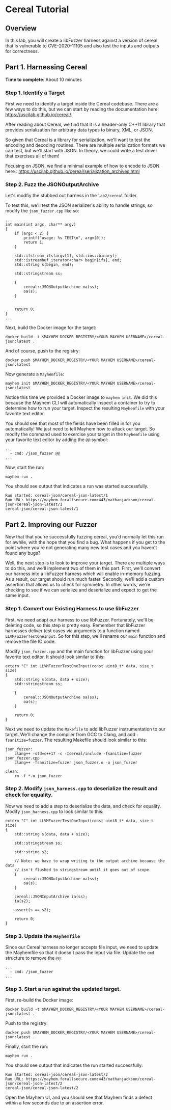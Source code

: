 # Cereal Tutorial

## Overview

In this lab, you will create a libFuzzer harness against a version of cereal that is vulnerable to CVE-2020-11105 and also test the inputs and outputs for correctness.

## Part 1. Harnessing Cereal

**Time to complete**: About 10 minutes

### Step 1. Identify a Target

First we need to identify a target inside the Cereal codebase. There are a few ways to do this, but we can start by reading the documentation here: https://uscilab.github.io/cereal/.

After reading about Cereal, we find that it is a header-only C++11 library that provides serialization for arbitrary data types to binary, XML, or JSON.

So given that Cereal is a library for serialization, we'll want to test the encoding and decoding routines. There are multiple serialization formats we can test, but we'll start with JSON. In theory, we could write a test driver that exercises all of them!

Focusing on JSON, we find a minimal example of how to encode to JSON here : https://uscilab.github.io/cereal/serialization_archives.html

### Step 2. Fuzz the JSONOutputArchive

Let's modfiy the stubbed out harness in the `lab2/cereal` folder.

To test this, we'll test the JSON serializer's ability to handle strings, so modify the `json_fuzzer.cpp` like so:

```
...
int main(int argc, char** argv)
{
    if (argc < 2) {
        printf("usage: %s TEST\n", argv[0]);
        return 1;
    }

    std::ifstream ifs(argv[1], std::ios::binary);
    std::istreambuf_iterator<char> begin{ifs}, end;
    std::string s(begin, end);

    std::stringstream ss;

    {
        cereal::JSONOutputArchive oa(ss);
        oa(s);
    }


    return 0;
}
...
```

Next, build the Docker image for the target:

```
docker build -t $MAYHEM_DOCKER_REGISTRY/<YOUR MAYHEM USERNAME>/cereal-json:latest .
```

And of course, push to the registry:

```
docker push $MAYHEM_DOCKER_REGISTRY/<YOUR MAYHEM USERNAME>/cereal-json:latest
```

Now generate a `Mayhemfile`:

```
mayhem init $MAYHEM_DOCKER_REGISTRY/<YOUR MAYHEM USERNAME>/cereal-json:latest
```

Notice this time we provided a Docker image to `mayhem init`. We did this because the Mayhem CLI will automatically inspect a container to try to determine how to run your target. Inspect the resulting `Mayhemfile` with your favorite text editor.

You should see that most of the fields have been filled in for you automatically! We just need to tell Mayhem how to attack our target. So modify the command used to exercise your target in the `Mayhemfile` using your favorite text editor by adding the `@@` symbol:

```
...
  - cmd: /json_fuzzer @@
...
```

Now, start the run:

```
mayhem run .
```

You should see output that indicates a run was started successfully.

```
Run started: cereal-json/cereal-json-latest/1
Run URL: https://mayhem.forallsecure.com:443/nathanjackson/cereal-json/cereal-json-latest/1
cereal-json/cereal-json-latest/1
```

## Part 2. Improving our Fuzzer

Now that that you're successfully fuzzing cereal, you'd normally let this run for awhile, with the hope that you find a bug. What happens if you get to the point where you're not generating many new test cases and you haven't found any bugs?

Well, the next step is to look to improve your target. There are multiple ways to do this, and we'll implement two of them in this part. First, we'll convert our harness into a libFuzzer harness which will enable in-memory fuzzing. As a result, our target should run much faster. Secondly, we'll add a custom assertion that allows us to check for symmetry. In other words, we're checking to see if we can serialize and deserialize and expect to get the same input.

### Step 1. Convert our Existing Harness to use libFuzzer

First, we need adapt our harness to use libFuzzer. Fortunately, we'll be deleting code, so this step is pretty easy. Remember that libFuzzer harnesses deliver test cases via arguments to a function named `LLVMFuzzerTestOneInput`. So for this step, we'll rename our `main` function and remove the file IO code.

Modify `json_fuzzer.cpp` and the main function for libFuzzer using your favorite text editor. It should look similar to this:

```
extern "C" int LLVMFuzzerTestOneInput(const uint8_t* data, size_t size)
{
    std::string s(data, data + size);
    std::stringstream ss;

    {
        cereal::JSONOutputArchive oa(ss);
        oa(s);
    }

    return 0;
}
```

Next we need to update the `Makefile` to add libFuzzer instrumentation to our target. We'll change the compiler from GCC to Clang, and add `-fsanitize=fuzzer`. The resulting Makefile should look similar to this:

```
json_fuzzer:
    clang++ -std=c++17 -c -Icereal/include -fsanitize=fuzzer json_fuzzer.cpp
    clang++ -fsanitize=fuzzer json_fuzzer.o -o json_fuzzer

clean:
    rm -f *.o json_fuzzer
```

### Step 2. Modify `json_harness.cpp` to deserialize the result and check for equality.

Now we need to add a step to deserialize the data, and check for equality. Modify `json_harness.cpp` to look similar to this:

```
extern "C" int LLVMFuzzerTestOneInput(const uint8_t* data, size_t size)
{
    std::string s(data, data + size);

    std::stringstream ss;

    std::string s2;

    // Note: we have to wrap writing to the output archive because the data
    // isn't flushed to stringstream until it goes out of scope.
    {
        cereal::JSONOutputArchive oa(ss);
        oa(s);
    }

    cereal::JSONInputArchive ia(ss);
    ia(s2);

    assert(s == s2);

    return 0;
}
```

### Step 3. Update the `Mayhemfile`

Since our Cereal harness no longer accepts file input, we need to update the Mayhemfile so that it doesn't pass the input via file. Update the `cmd` structure to remove the `@@`:

```
...
  - cmd: /json_fuzzer
...
```

### Step 3. Start a run against the updated target.

First, re-build the Docker image:

```
docker build -t $MAYHEM_DOCKER_REGISTRY/<YOUR MAYHEM USERNAME>/cereal-json:latest .
```

Push to the registry:

```
docker push $MAYHEM_DOCKER_REGISTRY/<YOUR MAYHEM USERNAME>/cereal-json:latest .
```

Finally, start the run:

```
mayhem run .
```

You should see output that indicates the run started successfully:

```
Run started: cereal-json/cereal-json-latest/2
Run URL: https://mayhem.forallsecure.com:443/nathanjackson/cereal-json/cereal-json-latest/2
cereal-json/cereal-json-latest/2
```

Open the Mayhem UI, and you should see that Mayhem finds a defect within a few seconds due to an assertion error.

